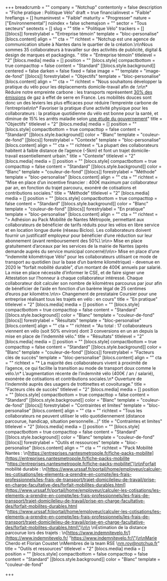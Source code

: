 +++
breadcrumb = ""
company = "Notchup"
contentonly = false
description = "Fiche pratique : Politique Vélo"
draft = true
financialinvest = "Faible"
hreflangs = []
humaninvest = "Faible"
maturity = "Progresser"
nature = ["Environnemental"]
noindex = false
schemajson = ""
sector = "Tous secteurs"
seotexts = []
slug = ""
title = "Politique Vélo"
trackers = []
[[blocs]]
forestrylabel = "Entreprise témoin"
template = "bloc-personalise"
[blocs.content]
align = ""
cta = ""
richtext = "Notchup est une agence de communication située à Nantes dans le quartier de la création.\n\nNous sommes 35 collaborateurs à travailler sur des activités de publicité, digital & design de marques et packagings. "
title = "Entreprise témoin"
titlelevel = "2"
[blocs.media]
media = []
position = ""
[blocs.style]
compactbottom = true
compacttop = false
content = "Standard"
[[blocs.style.background]]
centered = false
darken = false
fixed = false
image = ""
template = "image-de-fond"
[[blocs]]
forestrylabel = "Objectifs"
template = "bloc-personalise"
[blocs.content]
align = ""
cta = ""
richtext = "Nous souhaitons développer la pratique du vélo pour les déplacements domicile-travail afin de :\n\n* Réduire notre empreinte carbone : les transports représentent [30% des émissions](https://ree.developpement-durable.gouv.fr/themes/defis-environnementaux/changement-climatique/emissions-de-gaz-a-effet-de-serre/article/les-emissions-de-gaz-a-effet-de-serre-des-transports) de gaz à effet de serre en France. Les mobilités douces sont donc un des leviers les plus efficaces pour réduire l’empreinte carbone de l’entreprise\n\n* Favoriser la pratique d’une activité physique pour les collaborateurs : la pratique quotidienne du vélo est bonne pour la santé, et diminue de 15% les arrêts maladie selon [une étude du gouvernement](https://www.bfmtv.com/sante/bien-etre-au-travail/plus-de-salaries-cyclistes-pour-moins-d-arrets-maladie_AN-201801090031.html#:\\~:text=Car%20rouler%20%C3%A0%20deux%20roues,%C3%A0%20venir%20davantage%20%C3%A0%20bicyclette.)"
title = "Objectifs"
titlelevel = "2"
[blocs.media]
media = []
position = ""
[blocs.style]
compactbottom = true
compacttop = false
content = "Standard"
[[blocs.style.background]]
color = "Blanc"
template = "couleur-de-fond"
[[blocs]]
forestrylabel = "Contexte"
template = "bloc-personalise"
[blocs.content]
align = ""
cta = ""
richtext = "La plupart des collaborateurs habitent à faible distance de l’agence (-5km) et font un trajet domicile-travail essentiellement urbain."
title = "Contexte"
titlelevel = "2"
[blocs.media]
media = []
position = ""
[blocs.style]
compactbottom = true
compacttop = false
content = "Standard"
[[blocs.style.background]]
color = "Blanc"
template = "couleur-de-fond"
[[blocs]]
forestrylabel = "Méthode"
template = "bloc-personalise"
[blocs.content]
align = ""
cta = ""
richtext = "Mise en place d’un incentive financier : 400€ maximum par collaborateur par an, en fonction du trajet parcouru, exonéré de cotisations et contributions sociales."
title = "Méthode"
titlelevel = "2"
[blocs.media]
media = []
position = ""
[blocs.style]
compactbottom = true
compacttop = false
content = "Standard"
[[blocs.style.background]]
color = "Blanc"
template = "couleur-de-fond"
[[blocs]]
forestrylabel = "En pratique"
template = "bloc-personalise"
[blocs.content]
align = ""
cta = ""
richtext = "> Adhésion au Pack Mobilité de Nantes Métropole, permettant aux collaborateurs de bénéficier de tarifs réduits pour les vélos en libre service et en location longue durée (réseau Bicloo). Les collaborateurs doivent fournir un justificatif employeur pour bénéficier d’une réduction sur leur abonnement (avant remboursement des 50%).\n\n> Mise en place gratuitement d’arceaux par les services de la mairie de Nantes (après demande auprès du service municipal concerné)\n\n> Mise en place d’une “indemnité kilométrique Vélo” pour les collaborateurs utilisant ce mode de transport au quotidien (sur la base d’un barème kilométrique) - devenue en 2020 le “forfait mobilité durable”, d’un montant de 400€ annuels par salarié. La mise en place nécessite d’informer le CSE, et de faire signer une Attestation sur l’honneur à chaque collaborateur intéressé. Chaque collaborateur doit calculer son nombre de kilomètres parcourus par jour afin de bénéficier de l’aide en fonction d’un barème légal de 25 centimes d’euros par kilomètre.\n\n> Changement de prestataire Coursier pour une entreprise réalisant tous les trajets en vélo : en cours"
title = "En pratique"
titlelevel = "2"
[blocs.media]
media = []
position = ""
[blocs.style]
compactbottom = true
compacttop = false
content = "Standard"
[[blocs.style.background]]
color = "Blanc"
template = "couleur-de-fond"
[[blocs]]
forestrylabel = "Résultats"
template = "bloc-personalise"
[blocs.content]
align = ""
cta = ""
richtext = "Au total : 17 collaborateurs viennent en vélo (soit 50% environ) dont 3 conversions en un an depuis la mise en place de l’indemnité vélo."
title = "Résultats"
titlelevel = "2"
[blocs.media]
media = []
position = ""
[blocs.style]
compactbottom = true
compacttop = false
content = "Standard"
[[blocs.style.background]]
color = "Blanc"
template = "couleur-de-fond"
[[blocs]]
forestrylabel = "Facteurs clés de succès"
template = "bloc-personalise"
[blocs.content]
align = ""
cta = ""
richtext = "* La majorité des collaborateurs vivent à proximité de l’agence, ce qui facilite la transition au mode de transport doux comme le vélo.\n* L’augmentation récente de l’indemnité vélo (400€ / an / salarié), exonérée de cotisations et contributions sociales.\n* Ouverture de l’indemnité auprès des usagers de trottinettes et covoiturage."
title = "Facteurs clés de succès"
titlelevel = "2"
[blocs.media]
media = []
position = ""
[blocs.style]
compactbottom = true
compacttop = false
content = "Standard"
[[blocs.style.background]]
color = "Blanc"
template = "couleur-de-fond"
[[blocs]]
forestrylabel = "Contraintes et limites"
template = "bloc-personalise"
[blocs.content]
align = ""
cta = ""
richtext = "Tous les collaborateurs ne peuvent utiliser le vélo quotidiennement (distance parcourue, handicap, situation personnelle…)"
title = "Contraintes et limites"
titlelevel = "2"
[blocs.media]
media = []
position = ""
[blocs.style]
compactbottom = true
compacttop = false
content = "Standard"
[[blocs.style.background]]
color = "Blanc"
template = "couleur-de-fond"
[[blocs]]
forestrylabel = "Outils et ressources"
template = "bloc-personalise"
[blocs.content]
align = ""
cta = ""
richtext = "Pack Mobilité Nantes :   \n[https://entreprises.nantesmetropole.fr/fiche-packs-mobilite](https://entreprises.nantesmetropole.fr/fiche-packs-mobilite \"https://entreprises.nantesmetropole.fr/fiche-packs-mobilite\")\n\nForfait mobilité durable :   \n[https://www.urssaf.fr/portail/home/employeur/calculer-les-cotisations/les-elements-a-prendre-en-compte/les-frais-professionnels/les-frais-de-transport/trajet-domicilelieu-de-travail/prise-en-charge-facultative-des/forfait-mobilites-durables.html](https://www.urssaf.fr/portail/home/employeur/calculer-les-cotisations/les-elements-a-prendre-en-compte/les-frais-professionnels/les-frais-de-transport/trajet-domicilelieu-de-travail/prise-en-charge-facultative-des/forfait-mobilites-durables.html \"https://www.urssaf.fr/portail/home/employeur/calculer-les-cotisations/les-elements-a-prendre-en-compte/les-frais-professionnels/les-frais-de-transport/trajet-domicilelieu-de-travail/prise-en-charge-facultative-des/forfait-mobilites-durables.html\")\n\n  \nEstimation de la distance parcourue lors des trajets :   \n[https://www.indemnitevelo.fr/](https://www.indemnitevelo.fr/ \"https://www.indemnitevelo.fr/\")\n\nMarie Cherdo et Florian Coustet  \nMembres de la team RSE  \nm.roy@notchup.fr"
title = "Outils et ressources"
titlelevel = "2"
[blocs.media]
media = []
position = ""
[blocs.style]
compactbottom = false
compacttop = false
content = "Standard"
[[blocs.style.background]]
color = "Blanc"
template = "couleur-de-fond"

+++
